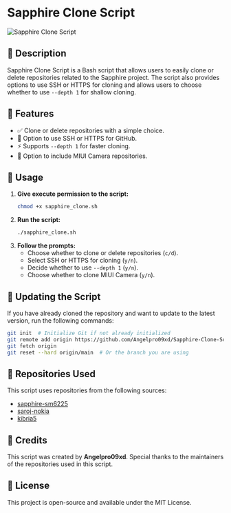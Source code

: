 # Sapphire Clone Script

![Sapphire Clone Script](https://img.shields.io/badge/Bash-Script-green.svg)

## 📜 Description
Sapphire Clone Script is a Bash script that allows users to easily clone or delete repositories related to the Sapphire project. The script also provides options to use SSH or HTTPS for cloning and allows users to choose whether to use `--depth 1` for shallow cloning.

## 🚀 Features
- ✅ Clone or delete repositories with a simple choice.
- 🔐 Option to use SSH or HTTPS for GitHub.
- ⚡ Supports `--depth 1` for faster cloning.
- 📸 Option to include MIUI Camera repositories.

## 📌 Usage
1. **Give execute permission to the script:**
   ```bash
   chmod +x sapphire_clone.sh
   ```
2. **Run the script:**
   ```bash
   ./sapphire_clone.sh
   ```
3. **Follow the prompts:**
   - Choose whether to clone or delete repositories (`c/d`).
   - Select SSH or HTTPS for cloning (`y/n`).
   - Decide whether to use `--depth 1` (`y/n`).
   - Choose whether to clone MIUI Camera (`y/n`).

## 🔄 Updating the Script
If you have already cloned the repository and want to update to the latest version, run the following commands:
```bash
git init  # Initialize Git if not already initialized
git remote add origin https://github.com/Angelpro09xd/Sapphire-Clone-Script
git fetch origin
git reset --hard origin/main  # Or the branch you are using
```

## 📂 Repositories Used
This script uses repositories from the following sources:
- [sapphire-sm6225](https://github.com/sapphire-sm6225)
- [saroj-nokia](https://github.com/saroj-nokia)
- [kibria5](https://gitlab.com/kibria5)

## 👥 Credits
This script was created by **Angelpro09xd**. Special thanks to the maintainers of the repositories used in this script.

## 📝 License
This project is open-source and available under the MIT License.

